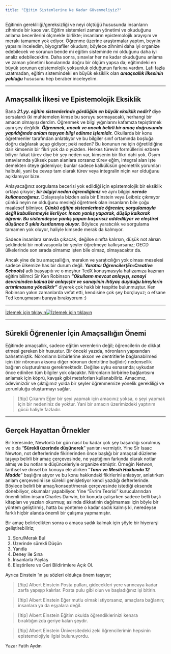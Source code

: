 ```yaml
---
title: "Eğitim Sistemlerine Ne Kadar Güvenmeliyiz?"
---
```


Eğitimin gerekliliği/gereksizliği ve neyi ölçtüğü hususunda insanların zihninde bir kaos var. Eğitim sistemleri zaman yönetimi ve okuduğunu anlama becerilerini ölçmekle birlikte; insanların epistemolojik arayışını ve merakı tamamen yok ediyor. Öğrenme üzerine araştırmalar yaptım, beynin yapısını inceledim, biyografiler okudum; böylece zihnimi daha iyi organize edebilecek ve sorunun bende mi eğitim sisteminde mi olduğunu daha iyi analiz edebilecektim. Daha sonra, sınavlar her ne kadar okuduğunu anlama ve zaman yönetimi konularında doğru bir ölçüm yapsa da; eğitimdeki en büyük sorunun epistemolojik yoksunluk olduğunun farkına vardım. Lafı fazla uzatmadan, eğitim sistemindeki en büyük eksiklik olan **_amaçsallık ilkesinin yokluğu_** hususunu hep beraber inceleyelim.

---

## Amaçsallık İlkesi ve Epistemolojik Eksiklik
Bana **_21.yy. eğitim sistemlerinde gördüğün en büyük eksiklik nedir?_** diye sorsalardı (ki muhtemelen kimse bu soruyu sormayacak), herhangi bir amacın olmayışı derdim. Öğrenmek ve bilgi yığınlarını kafamıza tepiştirmek aynı şey değildir. **_Öğrenmek, ancak ve ancak belirli bir amaç doğrusunda yapıldığında anlam taşıyan bilgi edinme işlemidir._** Okullarda bir konu öğretmenler tarafından anlatılıyor ve bu bilgiler sınıf ortamında boşluğa doğru dağılarak uçup gidiyor; peki neden? Bu konunun ne için öğretildiğine dair kimsenin bir fikri yok da o yüzden. Herkes türevin formüllerini ezbere biliyor fakat türev diye bir şey neden var, kimsenin bir fikri dahi yok. Ösym sınavlarında yüksek puan alanlara sorsanız türev eğim, integral alan işte demekten öteye gidemiyor; bunlar sadece kalkülüsün geometrik yorumları halbuki, yani bu cevap tam olarak türev veya integralin niçin var olduğunu açıklamıyor bize.

Anlayacağınız sorgulama becerisi yok edildiği için epistemolojik bir eksiklik ortaya çıkıyor; **_bir bilgiyi neden öğrendiğimiz_** ve aynı bilgiyi **_nerede kullanacağımız_**. Dolayısıyla bizden asla bir Einstein veya Leibniz çıkmıyor çünkü neyin ne olduğunu mesleği öğretmek olan insanların bile çoğu maalesef bilmiyor. **_Çünkü eğitim sistemlerinde öğrenim; sorgulamayla değil kabullenmeyle ilerliyor. İnsan yanlış yaparak, düşüp kalkarak öğrenir. Bu sistemdeyse yanlış yapan başarısız addediliyor ve eleştirel düşünce 5 şıkla kısıtlanmış oluyor._** Böylece yaratıcılık ve sorgulama tamamen yok oluyor, haliyle kimsede merak da kalmıyor.

Sadece insanlara sınavda çıkacak, değilse sınıfta kalırsın, düşük not alırsın şeklindeki bir motivasyonla bir şeyler öğretmeye kalkışırsanız; OECD ülkelerinde son sırada olmamız işten bile olmaz, olmayacaktır da.

Ancak yine de bu amaçsallığın, merakın ve yaratıcılığın yok olması meselesi sadece ülkemize has bir durum değil. **_Yaratıcı Öğrenciler(En:Creative Schools)_** adlı başyapıtı ve o meşhur TedX konuşmasıyla hafızamıza kazınan eğitim bilimci Sir Ken Robinson **_“Okulların mevcut anlayışı, sanayi devriminden kalma bir anlayıştır ve sanayinin ihtiyaç duyduğu bireylerin artırılmasına yöneliktir”_** diyerek çok haklı bir tespitte bulunmuştur. Ken Robinson yakın zamanlarda vefat etti, kendisine çok şey borçluyuz; o efsane Ted konuşmasını buraya bırakıyorum :)

---

[İzlemek için tıklayın![İzlemek için tıklayın](https://i.ytimg.com/vi/iG9CE55wbtY/hqdefault.jpg?sqp=-oaymwEcCOADEI4CSFXyq4qpAw4IARUAAIhCGAFwAcABBg==&rs=AOn4CLBXLuirL6yEtRCPIQIcbW-vIWwSPg)](https://youtu.be/iG9CE55wbtY)

---

## Sürekli Öğrenenler İçin Amaçsallığın Önemi
Eğitimde amaçsallık, sadece eğitim verenlerin değil; öğrencilerin de dikkat etmesi gereken bir husustur. Bir önceki yazıda, nöronların yapısından bahsetmiştik. Nöronların birbirlerine akson ve dentritlerle bağlanabilmesi için (bir nöronun aksonu diğer nöronun dentritine bağlıdır) nedensellik bağının oluşturulması gerekmektedir. Değilse uyku esnasında; uykudan önce edinilen tüm bilgiler yok olacaktır. Nöronların birbirine bağlantısını anlamak için köprü, kavşak gibi metaforları kullanabiliriz. Amacımız, ödevimizdir ve çıktığımız yolda bir şeyler öğrenmemize yönelik gerekliliği ve zorunluluğu oluşturmayı sağlar.

> [!tip] Çıkarım
> Eğer bir şeyi yapmak için amacınız yoksa, o şeyi yapmak için bir nedeniniz de yoktur. Yani bir amacın üzerimizdeki yaptırım gücü haliyle fazladır.

---

## Gerçek Hayattan Örnekler
Bir keresinde, Newton’a bir gün nasıl bu kadar çok şey başardığı sorulmuş ve o da “**Sürekli üzerinde düşünerek**” yanıtını vermiştir. Yine Sir Isaac Newton, not defterlerinde fikirlerinden önce başlığı bir amaçsal düzleme taşıyıp belirli bir amaç çerçevesinde, ne yaptığının farkında olarak notlar almış ve bu notlarını düşünceleriyle organize etmiştir. Örneğin Netwon, tarihsel ve dinsel bir konuyu ele alırken “**_Tanrı ve Mesih Hakkında 12 Madde_**” başlığını atıyor ve bu konu hakkındaki fikirlerini anlatıyor, anlatırken anlam çerçevesini ise sürekli genişletiyor kendi yazdığı defterlerinde. Böylece belirli bir amaç/konsept/merak çerçevesinde istediği eksende dönebiliyor, okumalar yapabiliyor. Yine “Evrim Teorisi” kurucularından önemli bilim insanı Charles Darwin, bir konuda çalışırken sadece belli başlı kitapları ve yazıları okurmuş; aslında dikkatinin dağılmaması için böyle bir yöntem geliştirmiş, hatta bu yönteme o kadar sadık kalmış ki, neredeyse farklı hiçbir alanda önemli bir çalışma yapmamıştır.

Bir amaç belirledikten sonra o amaca sadık kalmak için şöyle bir hiyerarşi geliştirebiliriz;
1. Soru/Merak Bul
2. Üzerinde sürekli Düşün
3. Yanıtla
4. Deney ile Sına
5. İnsanlarla Paylaş
6. Eleştirilere ve Geri Bildirimlere Açık Ol.

Ayrıca Einstein ‘ın şu sözleri oldukça önem taşıyor;

> [!tip] Albert Einstein
> Posta pulları, gidecekleri yere varıncaya kadar zarfa yapışıp kalırlar. Posta pulu gibi olun ve başladığınız işi bitirin.

> [!tip] Albert Einstein
> Eğer mutlu olmak istiyorsanız, amaçlara bağlanın; insanlara ya da eşyalara değil.

> [!tip] Albert Einstein
> Eğitim okulda öğrendiklerinizi kenara bıraktığınızda geriye kalan şeydir.

> [!tip] Albert Einstein
> Üniversitedeki zeki öğrencilerimin hepsinin epistemolojiyle ilgisi bulunuyordu.

Yazar
Fatih Aydın 



